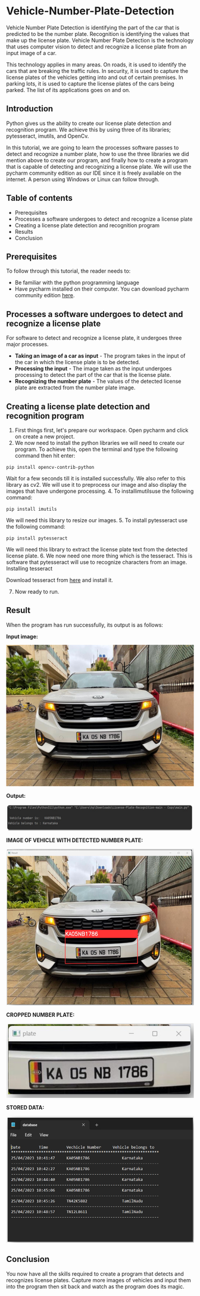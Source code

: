 # Vehicle-Number-Plate-Detection

Vehicle Number Plate Detection is identifying the part of the car that is predicted to be the number plate. Recognition is identifying the values that make up the license plate. 
Vehicle Number Plate Detection is the technology that uses computer vision to detect and recognize a license plate from an input image of a car.

This technology applies in many areas. On roads, it is used to identify the cars that are breaking the traffic rules. In security, it is used to capture the license plates of the vehicles getting into and out of certain premises. In parking lots, it is used to capture the license plates of the cars being parked. The list of its applications goes on and on.

## Introduction 
Python gives us the ability to create our license plate detection and recognition program. We achieve this by using three of its libraries; pytesseract, imutils, and OpenCv.

In this tutorial, we are going to learn the processes software passes to detect and recognize a number plate, how to use the three libraries we did mention above to create our program, and finally how to create a program that is capable of detecting and recognizing a license plate. We will use the pycharm community edition as our IDE since it is freely available on the internet. A person using Windows or Linux can follow through.

## Table of contents
* Prerequisites
* Processes a software undergoes to detect and recognize a license plate
* Creating a license plate detection and recognition program
* Results
* Conclusion
  
## Prerequisites
To follow through this tutorial, the reader needs to:

* Be familiar with the python programming language
* Have pycharm installed on their computer. You can download pycharm community edition [here](https://www.jetbrains.com/pycharm/download/?section=windows).
  
## Processes a software undergoes to detect and recognize a license plate 
For software to detect and recognize a license plate, it undergoes three major processes.

* **Taking an image of a car as input** - The program takes in the input of the car in which the license plate is to be detected.
* **Processing the input** - The image taken as the input undergoes processing to detect the part of the car that is the license plate.
* **Recognizing the number plate** - The values of the detected license plate are extracted from the number plate image.

## Creating a license plate detection and recognition program 

1. First things first, let's prepare our workspace. Open pycharm and click on create a new project.
2. We now need to install the python libraries we will need to create our program. To achieve this, open the terminal and type the following command then hit enter:
  ```
  pip install opencv-contrib-python
  ```
  Wait for a few seconds till it is installed successfully. We also refer to this library as      cv2. We will use it to preprocess our image and also display the images that have undergone     processing.
4. To installimutilsuse the following command:
  ```
  pip install imutils
  ```
   We will need this library to resize our images.
5. To install pytesseract use the following command:
  ```
  pip install pytesseract
  ```
   We will need this library to extract the license plate text from the detected license plate.
6. We now need one more thing which is the tesseract. This is software that pytesseract will use to recognize characters from an image.
Installing tesseract 

Download tesseract from [here](https://github.com/UB-Mannheim/tesseract/wiki) and install it.

7. Now ready to run.

## Result
When the program has run successfully, its output is as follows:

**Input image:**

![Inputimage](https://github.com/ChethanS24/Vehicle-Number-Plate-Detection/blob/main/Screenshots/s1.jpg)

**Output:**

![output1](https://github.com/ChethanS24/Vehicle-Number-Plate-Detection/blob/main/Screenshots/s2.png)

**IMAGE OF VEHICLE WITH DETECTED NUMBER PLATE:**

![output2](https://github.com/ChethanS24/Vehicle-Number-Plate-Detection/blob/main/Screenshots/s3.png)

**CROPPED NUMBER PLATE:**

![output3](https://github.com/ChethanS24/Vehicle-Number-Plate-Detection/blob/main/Screenshots/s4.png)

**STORED DATA:**

![output4](https://github.com/ChethanS24/Vehicle-Number-Plate-Detection/blob/main/Screenshots/s5.png)

## Conclusion

You now have all the skills required to create a program that detects and recognizes license plates. Capture more images of vehicles and input them into the program then sit back and watch as the program does its magic.
